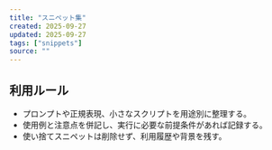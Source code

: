 ```yaml
---
title: "スニペット集"
created: 2025-09-27
updated: 2025-09-27
tags: ["snippets"]
source: ""
---
```


## 利用ルール
- プロンプトや正規表現、小さなスクリプトを用途別に整理する。
- 使用例と注意点を併記し、実行に必要な前提条件があれば記録する。
- 使い捨てスニペットは削除せず、利用履歴や背景を残す。
